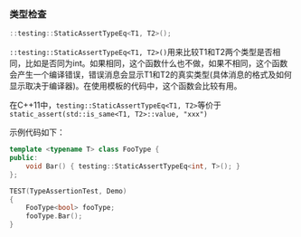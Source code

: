 ### 类型检查

```cpp
::testing::StaticAssertTypeEq<T1, T2>();
```

`::testing::StaticAssertTypeEq<T1, T2>()`用来比较T1和T2两个类型是否相同，比如是否同为int。如果相同，这个函数什么也不做，如果不相同，这个函数会产生一个编译错误，错误消息会显示T1和T2的真实类型(具体消息的格式及如何显示取决于编译器)。在使用模板的代码中，这个函数会比较有用。

在C++11中，`testing::StaticAssertTypeEq<T1, T2>`等价于`static_assert(std::is_same<T1, T2>::value, "xxx")`

示例代码如下：

```cpp
template <typename T> class FooType {
public:
    void Bar() { testing::StaticAssertTypeEq<int, T>(); }
};

TEST(TypeAssertionTest, Demo)
{
    FooType<bool> fooType;
    fooType.Bar();
}
```
